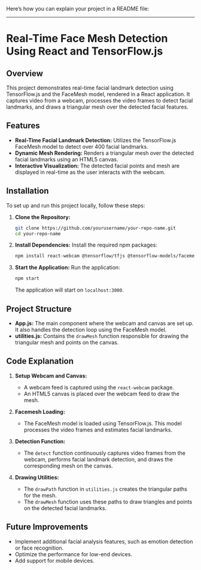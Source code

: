 Here’s how you can explain your project in a README file:

---

# Real-Time Face Mesh Detection Using React and TensorFlow.js

## Overview

This project demonstrates real-time facial landmark detection using TensorFlow.js and the FaceMesh model, rendered in a React application. It captures video from a webcam, processes the video frames to detect facial landmarks, and draws a triangular mesh over the detected facial features.

## Features

- **Real-Time Facial Landmark Detection:** Utilizes the TensorFlow.js FaceMesh model to detect over 400 facial landmarks.
- **Dynamic Mesh Rendering:** Renders a triangular mesh over the detected facial landmarks using an HTML5 canvas.
- **Interactive Visualization:** The detected facial points and mesh are displayed in real-time as the user interacts with the webcam.

## Installation

To set up and run this project locally, follow these steps:

1. **Clone the Repository:**
   ```bash
   git clone https://github.com/yourusername/your-repo-name.git
   cd your-repo-name
   ```

2. **Install Dependencies:**
   Install the required npm packages:
   ```bash
   npm install react-webcam @tensorflow/tfjs @tensorflow-models/facemesh
   ```

3. **Start the Application:**
   Run the application:
   ```bash
   npm start
   ```
   The application will start on `localhost:3000`.

## Project Structure

- **App.js:** The main component where the webcam and canvas are set up. It also handles the detection loop using the FaceMesh model.
- **utilities.js:** Contains the `drawMesh` function responsible for drawing the triangular mesh and points on the canvas.

## Code Explanation

1. **Setup Webcam and Canvas:** 
   - A webcam feed is captured using the `react-webcam` package.
   - An HTML5 canvas is placed over the webcam feed to draw the mesh.

2. **Facemesh Loading:**
   - The FaceMesh model is loaded using TensorFlow.js. This model processes the video frames and estimates facial landmarks.

3. **Detection Function:**
   - The `detect` function continuously captures video frames from the webcam, performs facial landmark detection, and draws the corresponding mesh on the canvas.

4. **Drawing Utilities:**
   - The `drawPath` function in `utilities.js` creates the triangular paths for the mesh.
   - The `drawMesh` function uses these paths to draw triangles and points on the detected facial landmarks.

## Future Improvements

- Implement additional facial analysis features, such as emotion detection or face recognition.
- Optimize the performance for low-end devices.
- Add support for mobile devices.

